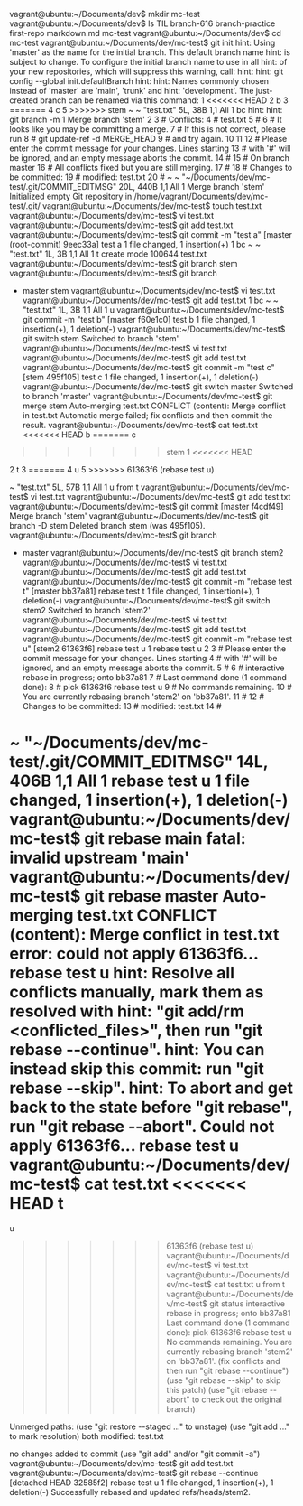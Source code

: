 vagrant@ubuntu:~/Documents/dev$ mkdir mc-test
vagrant@ubuntu:~/Documents/dev$ ls
TIL  branch-616  branch-practice  first-repo  markdown.md  mc-test
vagrant@ubuntu:~/Documents/dev$ cd mc-test
vagrant@ubuntu:~/Documents/dev/mc-test$ git init
hint: Using 'master' as the name for the initial branch. This default branch name
hint: is subject to change. To configure the initial branch name to use in all
hint: of your new repositories, which will suppress this warning, call:
hint:
hint: 	git config --global init.defaultBranch <name>
hint:
hint: Names commonly chosen instead of 'master' are 'main', 'trunk' and
hint: 'development'. The just-created branch can be renamed via this command:
  1 <<<<<<< HEAD
  2 b
  3 =======
  4 c
  5 >>>>>>> stem
~
~
"test.txt" 5L, 38B                                                                                                          1,1           All
  1 bc
hint:
hint: 	git branch -m <name>
  1 Merge branch 'stem'
  2
  3 # Conflicts:
  4 #   test.txt
  5 #
  6 # It looks like you may be committing a merge.
  7 # If this is not correct, please run
  8 #   git update-ref -d MERGE_HEAD
  9 # and try again.
 10
 11
 12 # Please enter the commit message for your changes. Lines starting
 13 # with '#' will be ignored, and an empty message aborts the commit.
 14 #
 15 # On branch master
 16 # All conflicts fixed but you are still merging.
 17 #
 18 # Changes to be committed:
 19 #   modified:   test.txt
 20 #
~
~
"~/Documents/dev/mc-test/.git/COMMIT_EDITMSG" 20L, 440B                                                                     1,1           All
  1 Merge branch 'stem'
Initialized empty Git repository in /home/vagrant/Documents/dev/mc-test/.git/
vagrant@ubuntu:~/Documents/dev/mc-test$ touch test.txt
vagrant@ubuntu:~/Documents/dev/mc-test$ vi test.txt
vagrant@ubuntu:~/Documents/dev/mc-test$ git add test.txt
vagrant@ubuntu:~/Documents/dev/mc-test$ git commit -m "test a"
[master (root-commit) 9eec33a] test a
 1 file changed, 1 insertion(+)
  1 bc
~
~
"test.txt" 1L, 3B                                                                                                           1,1           All
  1 t
 create mode 100644 test.txt
vagrant@ubuntu:~/Documents/dev/mc-test$ git branch stem
vagrant@ubuntu:~/Documents/dev/mc-test$ git branch
* master
  stem
vagrant@ubuntu:~/Documents/dev/mc-test$ vi test.txt
vagrant@ubuntu:~/Documents/dev/mc-test$ git add test.txt
  1 bc
~
~
"test.txt" 1L, 3B                                                                                                           1,1           All
  1 u
vagrant@ubuntu:~/Documents/dev/mc-test$ git commit -m "test b"
[master f60e1c0] test b
 1 file changed, 1 insertion(+), 1 deletion(-)
vagrant@ubuntu:~/Documents/dev/mc-test$ git switch stem
Switched to branch 'stem'
vagrant@ubuntu:~/Documents/dev/mc-test$ vi test.txt
vagrant@ubuntu:~/Documents/dev/mc-test$ git add test.txt
vagrant@ubuntu:~/Documents/dev/mc-test$ git commit -m "test c"
[stem 495f105] test c
 1 file changed, 1 insertion(+), 1 deletion(-)
vagrant@ubuntu:~/Documents/dev/mc-test$ git switch master
Switched to branch 'master'
vagrant@ubuntu:~/Documents/dev/mc-test$ git merge stem
Auto-merging test.txt
CONFLICT (content): Merge conflict in test.txt
Automatic merge failed; fix conflicts and then commit the result.
vagrant@ubuntu:~/Documents/dev/mc-test$ cat test.txt
<<<<<<< HEAD
b
=======
c
>>>>>>> stem
  1 <<<<<<< HEAD

2 t
  3 =======
  4 u
  5 >>>>>>> 61363f6 (rebase test u)

~
"test.txt" 5L, 57B                                                                                                          1,1           All
  1 u from t
vagrant@ubuntu:~/Documents/dev/mc-test$ vi test.txt
vagrant@ubuntu:~/Documents/dev/mc-test$ git add test.txt
vagrant@ubuntu:~/Documents/dev/mc-test$ git commit
[master f4cdf49] Merge branch 'stem'
vagrant@ubuntu:~/Documents/dev/mc-test$ git branch -D stem
Deleted branch stem (was 495f105).
vagrant@ubuntu:~/Documents/dev/mc-test$ git branch
* master
vagrant@ubuntu:~/Documents/dev/mc-test$ git branch stem2
vagrant@ubuntu:~/Documents/dev/mc-test$ vi test.txt
vagrant@ubuntu:~/Documents/dev/mc-test$ git add test.txt
vagrant@ubuntu:~/Documents/dev/mc-test$ git commit -m "rebase test t"
[master bb37a81] rebase test t
 1 file changed, 1 insertion(+), 1 deletion(-)
vagrant@ubuntu:~/Documents/dev/mc-test$ git switch stem2
Switched to branch 'stem2'
vagrant@ubuntu:~/Documents/dev/mc-test$ vi test.txt
vagrant@ubuntu:~/Documents/dev/mc-test$ git add test.txt
vagrant@ubuntu:~/Documents/dev/mc-test$ git commit -m "rebase test u"
[stem2 61363f6] rebase test u
  1 rebase test u
  2
  3 # Please enter the commit message for your changes. Lines starting
  4 # with '#' will be ignored, and an empty message aborts the commit.
  5 #
  6 # interactive rebase in progress; onto bb37a81
  7 # Last command done (1 command done):
  8 #    pick 61363f6 rebase test u
  9 # No commands remaining.
 10 # You are currently rebasing branch 'stem2' on 'bb37a81'.
 11 #
 12 # Changes to be committed:
 13 #   modified:   test.txt
 14 #

 ~
"~/Documents/dev/mc-test/.git/COMMIT_EDITMSG" 14L, 406B                                                                     1,1           All
  1 rebase test u
 1 file changed, 1 insertion(+), 1 deletion(-)
vagrant@ubuntu:~/Documents/dev/mc-test$ git rebase main
fatal: invalid upstream 'main'
vagrant@ubuntu:~/Documents/dev/mc-test$ git rebase master
Auto-merging test.txt
CONFLICT (content): Merge conflict in test.txt
error: could not apply 61363f6... rebase test u
hint: Resolve all conflicts manually, mark them as resolved with
hint: "git add/rm <conflicted_files>", then run "git rebase --continue".
hint: You can instead skip this commit: run "git rebase --skip".
hint: To abort and get back to the state before "git rebase", run "git rebase --abort".
Could not apply 61363f6... rebase test u
vagrant@ubuntu:~/Documents/dev/mc-test$ cat test.txt
<<<<<<< HEAD
t
=======
u
>>>>>>> 61363f6 (rebase test u)
vagrant@ubuntu:~/Documents/dev/mc-test$ vi test.txt
vagrant@ubuntu:~/Documents/dev/mc-test$ cat test.txt
u from t
vagrant@ubuntu:~/Documents/dev/mc-test$ git status
interactive rebase in progress; onto bb37a81
Last command done (1 command done):
   pick 61363f6 rebase test u
No commands remaining.
You are currently rebasing branch 'stem2' on 'bb37a81'.
  (fix conflicts and then run "git rebase --continue")
  (use "git rebase --skip" to skip this patch)
  (use "git rebase --abort" to check out the original branch)

Unmerged paths:
  (use "git restore --staged <file>..." to unstage)
  (use "git add <file>..." to mark resolution)
	both modified:   test.txt

no changes added to commit (use "git add" and/or "git commit -a")
vagrant@ubuntu:~/Documents/dev/mc-test$ git add test.txt
vagrant@ubuntu:~/Documents/dev/mc-test$ git rebase --continue
[detached HEAD 32585f2] rebase test u
 1 file changed, 1 insertion(+), 1 deletion(-)
Successfully rebased and updated refs/heads/stem2.
